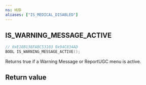 ```yaml
---
ns: HUD
aliases: ["IS_MEDICAL_DISABLED"]
---
```

## IS_WARNING_MESSAGE_ACTIVE

```c
// 0xE18B138FABC53103 0x94C834AD
BOOL IS_WARNING_MESSAGE_ACTIVE();
```
Returns true if a Warning Message or ReportUGC menu is active.

## Return value
